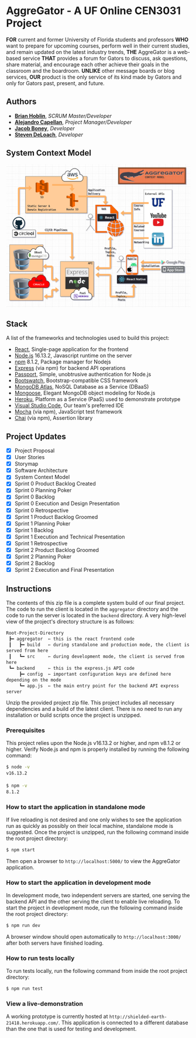 # AggreGator - A UF Online CEN3031 Project

**FOR** current and former University of Florida students and professors **WHO** want to prepare for
upcoming courses, perform well in their current studies, and remain updated on the latest industry
trends, **THE** AggreGator is a web-based service **THAT** provides a forum for Gators to discuss,
ask questions, share material, and encourage each other achieve their goals in the classroom and the
boardroom. **UNLIKE** other message boards or blog services, **OUR** product is the only service of
its kind made by Gators and only for Gators past, present, and future.

## Authors

- **[Brian Hoblin](https://github.com/GoonerBrian)**, _SCRUM Master/Developer_
- **[Alejandro Capellan](https://github.com/acapellan)**, _Project Manager/Developer_
- **[Jacob Boney](https://github.com/jacobboney)**, _Developer_
- **[Steven DeLoach](https://github.com/sfdeloach)**, _Developer_

## System Context Model

![context-model.png](./context-model.png)

## Stack

A list of the frameworks and technologies used to build this project:

- [React](https://reactjs.org/), Single-page application for the frontend
- [Node.js](https://nodejs.org/en/) 16.13.2, Javascript runtime on the server
- [npm](https://www.npmjs.com/) 8.1.2, Package manager for Nodejs
- [Express](https://expressjs.com/) (via npm) for backend API operations
- [Passport](https://www.passportjs.org/), Simple, unobtrusive authentication for Node.js
- [Bootswatch](https://bootswatch.com/), Bootstrap-compatible CSS framework
- [MongoDB Atlas](https://www.mongodb.com/), NoSQL Database as a Service (DBaaS)
- [Mongoose](https://mongoosejs.com/), Elegant MongoDB object modeling for Node.js
- [Heroku](https://www.heroku.com/), Platform as a Service (PaaS) used to demonstrate prototype
- [Visual Studio Code](https://code.visualstudio.com/), Our team's preferred IDE
- [Mocha](https://mochajs.org/) (via npm), JavaScript test framework
- [Chai](https://www.chaijs.com/) (via npm), Assertion library

## Project Updates

- [x] Project Proposal
- [x] User Stories
- [x] Storymap
- [x] Software Architecture
- [x] System Context Model
- [x] Sprint 0 Product Backlog Created
- [x] Sprint 0 Planning Poker
- [x] Sprint 0 Backlog
- [x] Sprint 0 Execution and Design Presentation
- [x] Sprint 0 Retrospective
- [x] Sprint 1 Product Backlog Groomed
- [x] Sprint 1 Planning Poker
- [x] Sprint 1 Backlog
- [x] Sprint 1 Execution and Technical Presentation
- [x] Sprint 1 Retrospective
- [x] Sprint 2 Product Backlog Groomed
- [x] Sprint 2 Planning Poker
- [x] Sprint 2 Backlog
- [x] Sprint 2 Execution and Final Presentation

## Instructions

The contents of this zip file is a complete system build of our final project. The code to run the
client is located in the `aggregator` directory and the code to run the server is located in the
`backend` directory. A very high-level view of the project's directory structure is as follows:

```text
Root-Project-Directory
 ┣━ aggregator  ⇽ this is the react frontend code
 ┃   ┣━ build   ⇽ during standalone and production mode, the client is served from here
 ┃   ┗━ src     ⇽ during development mode, the client is served from here
 ┗━ backend     ⇽ this is the express.js API code
     ┣━ config  ⇽ important configuration keys are defined here depending on the mode
     ┗━ app.js  ⇽ the main entry point for the backend API express server
```

Unzip the provided project zip file. This project includes all necessary dependencies and a build of
the latest client. There is no need to run any installation or build scripts once the project is
unzipped.

### Prerequisites

This project relies upon the Node.js v16.13.2 or higher, and npm v8.1.2 or higher. Verify Node.js
and npm is properly installed by running the following command:

```sh
$ node -v
v16.13.2

$ npm -v
8.1.2
```

### How to start the application in standalone mode

If live reloading is not desired and one only wishes to see the application run as quickly as
possibly on their local machine, standalone mode is suggested. Once the project is unzipped, run the
following command inside the root project directory:

```sh
$ npm start
```

Then open a browser to `http://localhost:5000/` to view the AggreGator application.

### How to start the application in development mode

In development mode, two independent servers are started, one serving the backend API and the other
serving the client to enable live reloading. To start the project in development mode, run the
following command inside the root project directory:

```sh
$ npm run dev
```

A browser window should open automatically to `http://localhost:3000/` after both servers have
finished loading.

### How to run tests locally

To run tests locally, run the following command from inside the root project directory:

```sh
$ npm run test
```

### View a live-demonstration

A working prototype is currently hosted at `http://shielded-earth-21418.herokuapp.com/`. This
application is connected to a different database than the one that is used for testing and
development.
